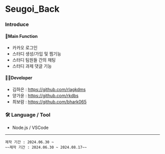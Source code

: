 # Seugoi_Back
### Introduce

#### 📌Main Function
- 카카오 로그인
- 스터디 생성/가입 및 찜기능
- 스터디 팀원들 간의 채팅
- 스터디 과제 댓글 기능

#### 👩‍💻Developer
- 김하은 : https://github.com/rlagkdms
- 양가윤 : https://github.com/rkdbs
- 최보람 : https://github.com/bhark065

### 🛠 Language / Tool
- Node.js / VSCode

* * *
```
제작 기간 : 2024.06.30 ~
~~제작 기간 : 2024.06.30 ~ 2024.08.17~~
```
